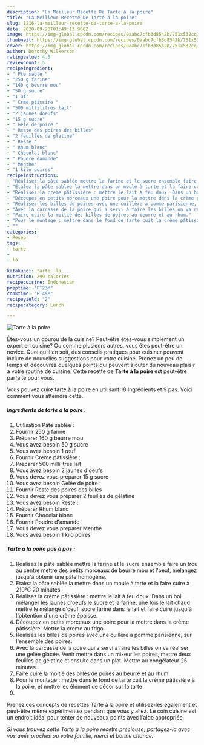 ```yaml
---
description: "La Meilleur Recette De Tarte à la poire"
title: "La Meilleur Recette De Tarte à la poire"
slug: 1216-la-meilleur-recette-de-tarte-a-la-poire
date: 2020-09-20T01:49:13.966Z
image: https://img-global.cpcdn.com/recipes/0aabc7cfb3d8542b/751x532cq70/tarte-a-la-poire-photo-principale-de-la-recette.jpg
thumbnail: https://img-global.cpcdn.com/recipes/0aabc7cfb3d8542b/751x532cq70/tarte-a-la-poire-photo-principale-de-la-recette.jpg
cover: https://img-global.cpcdn.com/recipes/0aabc7cfb3d8542b/751x532cq70/tarte-a-la-poire-photo-principale-de-la-recette.jpg
author: Dorothy Wilkerson
ratingvalue: 4.3
reviewcount: 5
recipeingredient:
- " Pte sable "
- "250 g farine"
- "160 g beurre mou"
- "50 g sucre"
- "1 uf"
- " Crme ptissire "
- "500 millilitres lait"
- "2 jaunes doeufs"
- "15 g sucre"
- " Gele de poire "
- " Reste des poires des billes"
- "2 feuilles de glatine"
- " Reste "
- " Rhum blanc"
- " Chocolat blanc"
- " Poudre damande"
- " Menthe"
- "1 kilo poires"
recipeinstructions:
- "Réalisez la pâte sablée mettre la farine et le sucre ensemble faire un trou au centre mettre des petits morceaux de beurre mou et l&#39;oeuf, mélangez jusqu&#39;à obtenir une pâte homogène."
- "Étalez la pâte sablée la mettre dans un moule à tarte et la faire cuire à 210°C 20 minutes"
- "Réalisez la crème pâtissière : mettre le lait à feu doux. Dans un bol mélanger les jaunes d&#39;oeufs le sucre et la farine, une fois le lait chaud mettre le mélange d&#39;oeuf, sucre farine dans le lait et faire cuire jusqu&#39;à l&#39;obtention d&#39;une crème épaisse."
- "Découpez en petits morceaux une poire pour la mettre dans la crème pâtissière. Mettre la crème au frigo"
- "Réalisez les billes de poires avec une cuillère à pomme parisienne, sur l&#39;ensemble des poires."
- "Avec la carcasse de la poire qui a servi à faire les billes on va réaliser une gelée glacée. Venir mettre dans un mixeur les poires, mettre deux feuilles de gélatine et ensuite dans un plat. Mettre au congélateur 25 minutes"
- "Faire cuire la moitié des billes de poires au beurre et au rhum."
- "Pour le montage : mettre dans le fond de tarte cuit la crème pâtissière à la poire, et mettre les élément de décor sur la tarte"
- ""
categories:
- Resep
tags:
- tarte
- 
- la

katakunci: tarte  la 
nutrition: 299 calories
recipecuisine: Indonesian
preptime: "PT23M"
cooktime: "PT45M"
recipeyield: "2"
recipecategory: Lunch

---
```



![Tarte à la poire](https://img-global.cpcdn.com/recipes/0aabc7cfb3d8542b/751x532cq70/tarte-a-la-poire-photo-principale-de-la-recette.jpg)

Êtes-vous un gourou de la cuisine? Peut-être êtes-vous simplement un expert en cuisine? Ou comme plusieurs autres, vous êtes peut-être un novice. Quoi qu'il en soit, des conseils pratiques pour cuisiner peuvent inclure de nouvelles suggestions pour votre cuisine. Prenez un peu de temps et découvrez quelques points qui peuvent ajouter du nouveau plaisir à votre routine de cuisine. Cette recette de <strong> Tarte à la poire </strong> est peut-être parfaite pour vous.

<!--inarticleads1-->

Vous pouvez cuire tarte à la poire en utilisant 18 Ingrédients et 9 pas. Voici comment vous atteindre cette.

##### Ingrédients de tarte à la poire :

1. Utilisation  Pâte sablée :
1. Fournir 250 g farine
1. Préparer 160 g beurre mou
1. Vous avez besoin 50 g sucre
1. Vous avez besoin 1 œuf
1. Fournir  Crème pâtissière :
1. Préparer 500 millilitres lait
1. Vous avez besoin 2 jaunes d&#39;oeufs
1. Vous devez vous préparer 15 g sucre
1. Vous avez besoin  Gelée de poire :
1. Fournir  Reste des poires des billes
1. Vous devez vous préparer 2 feuilles de gélatine
1. Vous avez besoin  Reste :
1. Préparer  Rhum blanc
1. Fournir  Chocolat blanc
1. Fournir  Poudre d&#39;amande
1. Vous devez vous préparer  Menthe
1. Vous avez besoin 1 kilo poires




<!--inarticleads2-->

##### Tarte à la poire pas à pas :

1. Réalisez la pâte sablée mettre la farine et le sucre ensemble faire un trou au centre mettre des petits morceaux de beurre mou et l&#39;oeuf, mélangez jusqu&#39;à obtenir une pâte homogène.
1. Étalez la pâte sablée la mettre dans un moule à tarte et la faire cuire à 210°C 20 minutes
1. Réalisez la crème pâtissière : mettre le lait à feu doux. Dans un bol mélanger les jaunes d&#39;oeufs le sucre et la farine, une fois le lait chaud mettre le mélange d&#39;oeuf, sucre farine dans le lait et faire cuire jusqu&#39;à l&#39;obtention d&#39;une crème épaisse.
1. Découpez en petits morceaux une poire pour la mettre dans la crème pâtissière. Mettre la crème au frigo
1. Réalisez les billes de poires avec une cuillère à pomme parisienne, sur l&#39;ensemble des poires.
1. Avec la carcasse de la poire qui a servi à faire les billes on va réaliser une gelée glacée. Venir mettre dans un mixeur les poires, mettre deux feuilles de gélatine et ensuite dans un plat. Mettre au congélateur 25 minutes
1. Faire cuire la moitié des billes de poires au beurre et au rhum.
1. Pour le montage : mettre dans le fond de tarte cuit la crème pâtissière à la poire, et mettre les élément de décor sur la tarte
1. 




<!--inarticleads1-->

<p>
Prenez ces concepts de recettes Tarte à la poire et utilisez-les également et peut-être même expérimentez pendant que vous y allez. Le coin cuisine est un endroit idéal pour tenter de nouveaux points avec l'aide appropriée.
</p>

<p>
<i>Si vous trouvez cette Tarte à la poire recette précieuse, partagez-la avec vos amis proches ou votre famille, merci et bonne chance.</i>
</p>
